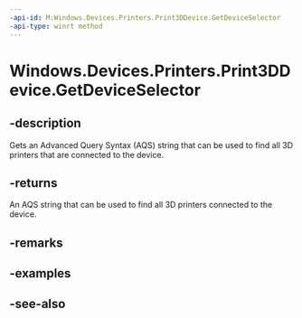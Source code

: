 ```yaml
---
-api-id: M:Windows.Devices.Printers.Print3DDevice.GetDeviceSelector
-api-type: winrt method
---
```


<!-- Method syntax
public string GetDeviceSelector()
-->

# Windows.Devices.Printers.Print3DDevice.GetDeviceSelector

## -description
Gets an Advanced Query Syntax (AQS) string that can be used to find all 3D printers that are connected to the device.

## -returns
An AQS string that can be used to find all 3D printers connected to the device.

## -remarks

## -examples

## -see-also
